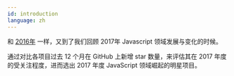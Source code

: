 ```yaml
---
id: introduction  
language: zh
---
```


和 [2016年](/2016/en) 一样，又到了我们回顾 2017年 Javascript 领域发展与变化的时候。

通过对比各项目过去 12 个月在 GitHub 上新增 star 数量，来评估其在 2017 年度的受关注程度，进而选出 2017 年度 JavaScript 领域崛起的明星项目。

